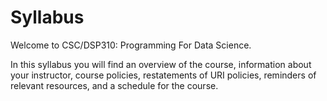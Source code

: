 # Syllabus

Welcome to CSC/DSP310: Programming For Data Science.

In this syllabus you will find an overview of the course, information about your instructor, course policies, restatements of URI policies, reminders of relevant resources, and a schedule for the course.
